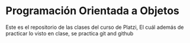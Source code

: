 # Programación Orientada a Objetos

Este es el repositorio de las clases del curso de Platzi, El cuál además de practicar lo visto en clase, se practica git and github 
